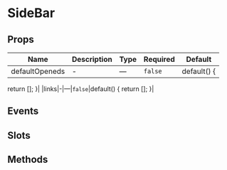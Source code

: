 # SideBar

## Props

<!-- @vuese:SideBar:props:start -->
|Name|Description|Type|Required|Default|
|---|---|---|---|---|
|defaultOpeneds|-|—|`false`|default() {
  return [];
}|
|links|-|—|`false`|default() {
  return [];
}|
<!-- @vuese:SideBar:props:end -->





## Events

<!-- @vuese:SideBar:events:start -->
<!-- @vuese:SideBar:events:end -->

## Slots

<!-- @vuese:SideBar:slots:start -->
<!-- @vuese:SideBar:slots:end -->

## Methods

<!-- @vuese:SideBar:methods:start -->
<!-- @vuese:SideBar:methods:end -->